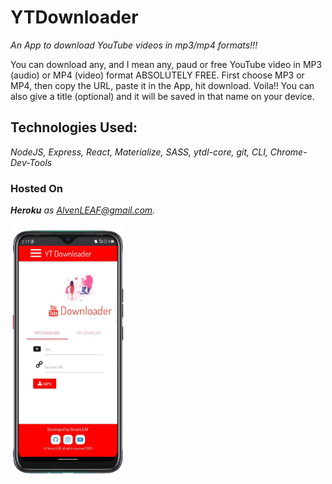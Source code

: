# YTDownloader
*An App to download YouTube videos in mp3/mp4 formats!!!* 

You can download any,  and I mean any, paud or free YouTube video in MP3 (audio) or MP4 (video) format ABSOLUTELY FREE. First choose MP3 or MP4, then copy the URL, paste it in the App, hit download. Voila!! You can also give a title (optional) and it will be saved in that name on your device.      


## **Technologies Used:**
*NodeJS, Express, React, Materialize, SASS, ytdl-core, git, CLI, Chrome-Dev-Tools*    


### **Hosted On**
***Heroku*** *as AlvenLEAF@gmail.com.*  




<img src="/YTDownloader Home.png" style="height: 400px" />
